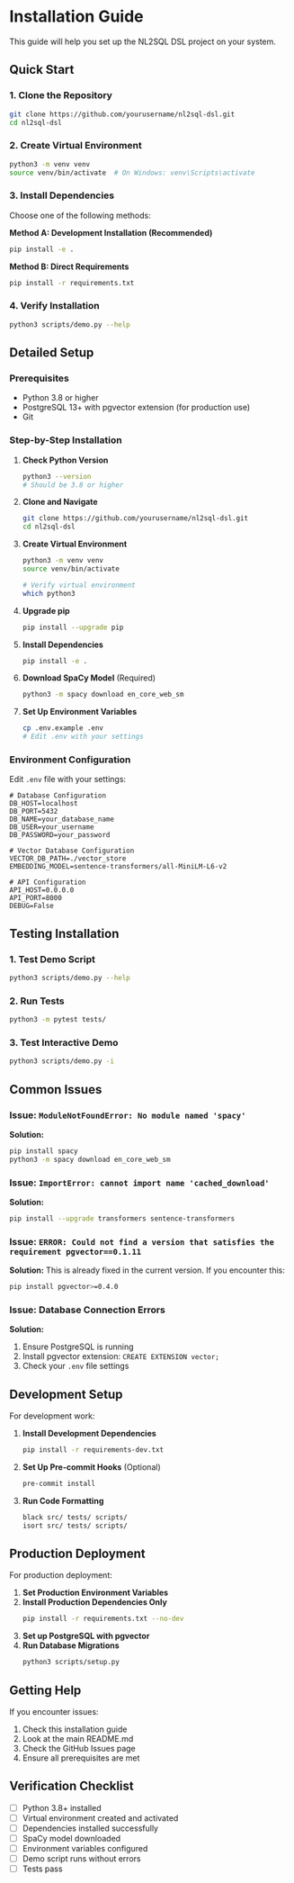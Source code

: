 # Installation Guide

This guide will help you set up the NL2SQL DSL project on your system.

## Quick Start

### 1. Clone the Repository
```bash
git clone https://github.com/yourusername/nl2sql-dsl.git
cd nl2sql-dsl
```

### 2. Create Virtual Environment
```bash
python3 -m venv venv
source venv/bin/activate  # On Windows: venv\Scripts\activate
```

### 3. Install Dependencies
Choose one of the following methods:

**Method A: Development Installation (Recommended)**
```bash
pip install -e .
```

**Method B: Direct Requirements**
```bash
pip install -r requirements.txt
```

### 4. Verify Installation
```bash
python3 scripts/demo.py --help
```

## Detailed Setup

### Prerequisites
- Python 3.8 or higher
- PostgreSQL 13+ with pgvector extension (for production use)
- Git

### Step-by-Step Installation

1. **Check Python Version**
   ```bash
   python3 --version
   # Should be 3.8 or higher
   ```

2. **Clone and Navigate**
   ```bash
   git clone https://github.com/yourusername/nl2sql-dsl.git
   cd nl2sql-dsl
   ```

3. **Create Virtual Environment**
   ```bash
   python3 -m venv venv
   source venv/bin/activate
   
   # Verify virtual environment
   which python3
   ```

4. **Upgrade pip**
   ```bash
   pip install --upgrade pip
   ```

5. **Install Dependencies**
   ```bash
   pip install -e .
   ```

6. **Download SpaCy Model** (Required)
   ```bash
   python3 -m spacy download en_core_web_sm
   ```

7. **Set Up Environment Variables**
   ```bash
   cp .env.example .env
   # Edit .env with your settings
   ```

### Environment Configuration

Edit `.env` file with your settings:

```env
# Database Configuration
DB_HOST=localhost
DB_PORT=5432
DB_NAME=your_database_name
DB_USER=your_username
DB_PASSWORD=your_password

# Vector Database Configuration
VECTOR_DB_PATH=./vector_store
EMBEDDING_MODEL=sentence-transformers/all-MiniLM-L6-v2

# API Configuration
API_HOST=0.0.0.0
API_PORT=8000
DEBUG=False
```

## Testing Installation

### 1. Test Demo Script
```bash
python3 scripts/demo.py --help
```

### 2. Run Tests
```bash
python3 -m pytest tests/
```

### 3. Test Interactive Demo
```bash
python3 scripts/demo.py -i
```

## Common Issues

### Issue: `ModuleNotFoundError: No module named 'spacy'`
**Solution:**
```bash
pip install spacy
python3 -m spacy download en_core_web_sm
```

### Issue: `ImportError: cannot import name 'cached_download'`
**Solution:**
```bash
pip install --upgrade transformers sentence-transformers
```

### Issue: `ERROR: Could not find a version that satisfies the requirement pgvector==0.1.11`
**Solution:** This is already fixed in the current version. If you encounter this:
```bash
pip install pgvector>=0.4.0
```

### Issue: Database Connection Errors
**Solution:**
1. Ensure PostgreSQL is running
2. Install pgvector extension: `CREATE EXTENSION vector;`
3. Check your `.env` file settings

## Development Setup

For development work:

1. **Install Development Dependencies**
   ```bash
   pip install -r requirements-dev.txt
   ```

2. **Set Up Pre-commit Hooks** (Optional)
   ```bash
   pre-commit install
   ```

3. **Run Code Formatting**
   ```bash
   black src/ tests/ scripts/
   isort src/ tests/ scripts/
   ```

## Production Deployment

For production deployment:

1. **Set Production Environment Variables**
2. **Install Production Dependencies Only**
   ```bash
   pip install -r requirements.txt --no-dev
   ```
3. **Set up PostgreSQL with pgvector**
4. **Run Database Migrations**
   ```bash
   python3 scripts/setup.py
   ```

## Getting Help

If you encounter issues:

1. Check this installation guide
2. Look at the main README.md
3. Check the GitHub Issues page
4. Ensure all prerequisites are met

## Verification Checklist

- [ ] Python 3.8+ installed
- [ ] Virtual environment created and activated
- [ ] Dependencies installed successfully
- [ ] SpaCy model downloaded
- [ ] Environment variables configured
- [ ] Demo script runs without errors
- [ ] Tests pass 